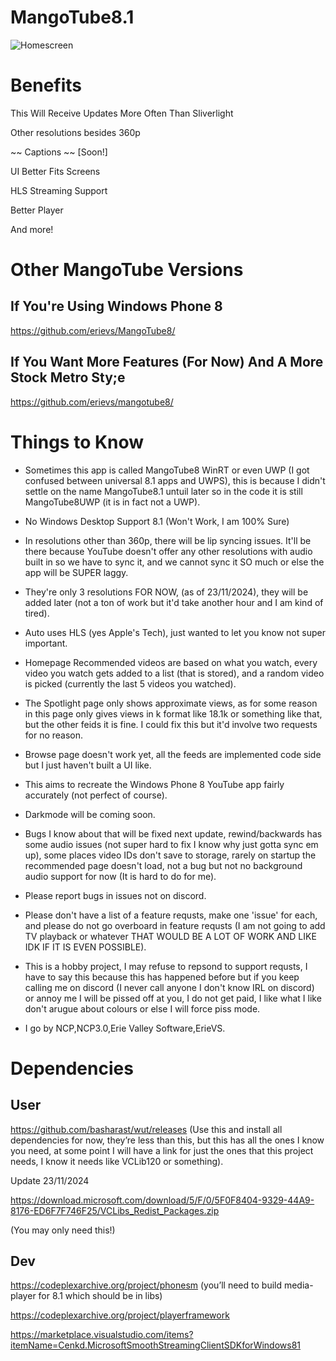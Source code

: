 # MangoTube8.1 #

![Homescreen](https://i.imgur.com/w5q8aFZ.png)

# Benefits #

This Will Receive Updates More Often Than Sliverlight 

Other resolutions besides 360p

~~ Captions ~~ [Soon!]

UI Better Fits Screens

HLS Streaming Support

Better Player

And more!

# Other MangoTube Versions #

## If You're Using Windows Phone 8 ##

https://github.com/erievs/MangoTube8/

## If You Want More Features (For Now) And A More Stock Metro Sty;e ##

https://github.com/erievs/mangotube8/

# Things to Know #

- Sometimes this app is called MangoTube8 WinRT or even UWP (I got confused between universal 8.1 apps and UWPS), this is because I didn't settle on the name MangoTube8.1 untuil later so in the code it is still MangoTube8UWP (it is in fact not a UWP).

- No Windows Desktop Support 8.1 (Won't Work, I am 100% Sure)

- In resolutions other than 360p, there will be lip syncing issues. It'll be there because YouTube doesn't offer any other resolutions with audio built in so we have to sync it, and we cannot sync it SO much or else the app will be SUPER laggy.

-  They're only 3 resolutions FOR NOW, (as of 23/11/2024), they will be added later (not a ton of work but it'd take another hour and I am kind of tired).

-  Auto uses HLS (yes Apple's Tech), just wanted to let you know not super important.

-  Homepage Recommended videos are based on what you watch, every video you watch gets added to a list (that is stored), and a random video is picked (currently the last 5 videos you watched).

-  The Spotlight page only shows approximate views, as for some reason in this page only gives views in k format like 18.1k or something like that, but the other feids it is fine. I could fix this but it'd involve two requests for no reason.

-  Browse page doesn't work yet, all the feeds are implemented code side but I just haven't built a UI like.

-  This aims to recreate the Windows Phone 8 YouTube app fairly accurately (not perfect of course).

- Darkmode will be coming soon.

- Bugs I know about that will be fixed next update, rewind/backwards has some audio issues (not super hard to fix I know why just gotta sync em up), some places video IDs don't save to storage, rarely on startup the recommended page doesn't load, not a bug but not no background audio support for now (It is hard to do for me).

- Please report bugs in issues not on discord.

- Please don't have a list of a feature requsts, make one 'issue' for each, and please do not go overboard in feature requsts (I am not going to add TV playback or whatever THAT WOULD BE A LOT OF WORK AND LIKE IDK IF IT IS EVEN POSSIBLE).

- This is a hobby project, I may refuse to repsond to support requsts, I have to say this because this has happened before but if you keep calling me on discord (I never call anyone I don't know IRL on discord) or annoy me I will be pissed off at you, I do not get paid, I like what I like don't arugue about colours or else I will force piss mode.

- I go by NCP,NCP3.0,Erie Valley Software,ErieVS.

# Dependencies #

## User ##

https://github.com/basharast/wut/releases (Use this and install all dependencies for now, they’re less than this, but this has all the ones I know you need, at some point I will have a link for just the ones that this project needs, I know it needs like VCLib120 or something).

Update 23/11/2024

https://download.microsoft.com/download/5/F/0/5F0F8404-9329-44A9-8176-ED6F7F746F25/VCLibs_Redist_Packages.zip

(You may only need this!)

## Dev ##

https://codeplexarchive.org/project/phonesm (you’ll need to build media-player for 8.1 which should be in libs)

https://codeplexarchive.org/project/playerframework

https://marketplace.visualstudio.com/items?itemName=Cenkd.MicrosoftSmoothStreamingClientSDKforWindows81


